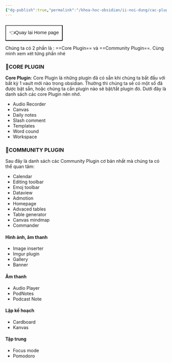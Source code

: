 ```yaml
---
{"dg-publish":true,"permalink":"/khoa-hoc-obsidian/ii-noi-dung/cac-plugin-hay-va-cach-dung/"}
---
```


<div style="display: flex; justify-content: left; cursor: pointer;"> <a href="https://khoahocobsidian.com/" target="_blank"> <button style=" font-size: 15px; padding: 10px; height: fit-content; margin-top: 10px; background: var(--text-accent); font-weight: 10; color: var(--text-on-accent); "> 👈Quay lại Home page </button> </a> </div>

Chúng ta có 2 phần là : ==Core Plugin== và ==Community Plugin==. 
Cùng mình xem xét từng phần nhé
###  🌟CORE PLUGIN 
 **Core Plugin**: Core Plugin là những plugin đã có sẵn khi chúng ta bắt đầu với bất kỳ 1 vault mới nào trong obsidian. Thường thì chúng ta sẽ có một số đã được bật sẵn, hoặc chúng ta cần plugin nào sẽ bật/tắt plugin đó.
 Dưới đây là danh sách các core Plugin nên nhớ.
- Audio Recorder
- Canvas
- Daily notes
- Slash comment
- Templates
- Word cound
- Workspace
###  🌟COMMUNITY PLUGIN 

Sau đây là danh sách các Community Plugin cơ bản nhất mà chúng ta có thể quan tâm:

- Calendar
- Editing toolbar
- Emoj toolbar
- Dataview
- Admotion
- Homepage
- Advaced tables
- Table generator
- Canvas mindmap
- Commander

#### Hình ảnh, âm thanh

- Image inserter
- Imgur plugin
- Gallery
- Banner

#### Âm thanh

- Audio Player
- PodNotes
- Podcast Note

#### Lập kế hoạch

- Cardboard
- Kanvas

#### Tập trung

- Focus mode
- Pomodoro